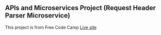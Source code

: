 ## APIs and Microservices Project (Request Header Parser Microservice)

This project is from Free Code Camp
[Live site](https://request-header-parser-microservice-iqbal.glitch.me)
